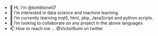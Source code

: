 - 👋 Hi, I’m @tombtone07
- 👀 I’m interested in data science and machine learning.
- 🌱 I’m currently learning mql5, html, php, JavaScript and python scripts.
- 💞️ I’m looking to collaborate on any project in the above languages
- 📫 How to reach me ... @VictorBumi on twitter

<!---
tombstone07/tombstone07 is a ✨ special ✨ repository because its `README.md` (this file) appears on your GitHub profile.
You can click the Preview link to take a look at your changes.
--->
